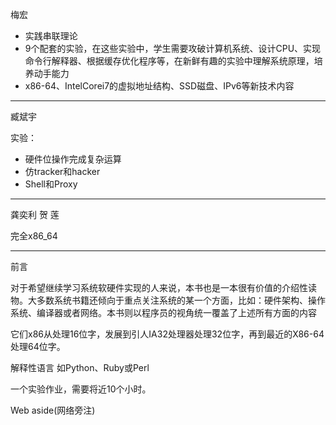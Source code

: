 

<!--
 * @version:
 * @Author:  StevenJokes https://github.com/StevenJokes
 * @Date: 2020-08-18 16:13:32
 * @LastEditors:  StevenJokes https://github.com/StevenJokes
 * @LastEditTime: 2020-08-18 16:24:49
 * @Description:
 * @TODO::
 * @Reference:
-->

梅宏

* 实践串联理论
* 9个配套的实验，在这些实验中，学生需要攻破计算机系统、设计CPU、实现命令行解释器、根据缓存优化程序等，在新鲜有趣的实验中理解系统原理，培养动手能力
* x86-64、IntelCorei7的虚拟地址结构、SSD磁盘、IPv6等新技术内容

---

臧斌宇

实验：

* 硬件位操作完成复杂运算
* 仿tracker和hacker
* Shell和Proxy

---

龚奕利 贺 莲

完全x86_64

---

前言

对于希望继续学习系统软硬件实现的人来说，本书也是一本很有价值的介绍性读物。大多数系统书籍还倾向于重点关注系统的某一个方面，比如：硬件架构、操作系统、编译器或者网络。本书则以程序员的视角统一覆盖了上述所有方面的内容


它们x86从处理16位字，发展到引人IA32处理器处理32位字，再到最近的X86-64处理64位字。


解释性语言 如Python、Ruby或Perl

一个实验作业，需要将近10个小时。

Web aside(网络旁注)

